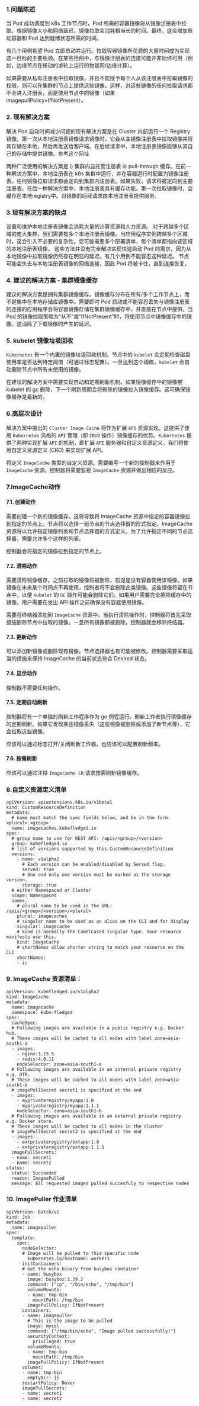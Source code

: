 ### 1.问题陈述

当 Pod 成功调度到 k8s 工作节点时，Pod 所需的容器镜像将从镜像注册表中拉取。根据镜像大小和网络延迟，镜像拉取会消耗相当长的时间。最终，这会增加启动容器和 Pod 达到就绪状态所需的时间。

有几个用例希望 Pod 立即启动并运行。拉取容器镜像所花费的大量时间成为实现这一目标的主要瓶颈。在某些用例中，与镜像注册表的连接可能并非始终可用（例如，边缘节点在移动的游轮上运行的物联网/边缘计算）。

如果需要从私有注册表中拉取镜像，并且不能授予每个人从该注册表中拉取镜像的权限，则可以在集群的节点上提供这些镜像。这样，对这些镜像的任何拉取请求都不会进入注册表，而是使用节点中的镜像（如果 imagepullPolicy=IfNotPresent）。

### 2. 现有解决方案

解决 Pod 启动时间减少问题的现有解决方案是在 Cluster 内部运行一个 Registry 镜像。第一次从本地注册表镜像请求镜像时，它会从主镜像注册表中拉取镜像并将其存储在本地，然后再发送给客户端。在后续请求中，本地注册表镜像能够从其自己的存储中提供镜像。参考这个网址

两种广泛使用的解决方案是 i) 集群内自托管注册表 ii) pull-through 缓存。在前一种解决方案中，本地注册表在 k8s 集群中运行，并在容器运行时配置为镜像注册表。任何镜像拉取请求都会定向到集群内注册表。如果失败，请求将被定向到主要注册表。在后一种解决方案中，本地注册表具有缓存功能。第一次拉取镜像时，会缓存在本地registry中。对镜像的后续请求由本地注册表提供服务。

### 3.现有解决方案的缺点

设置和维护本地注册表镜像会消耗大量的计算资源和人力资源。
对于跨越多个区域的庞大集群，我们需要有多个本地注册表镜像。当应用程序实例跨越多个区域时，这会引入不必要的复杂性。您可能需要多个部署清单，每个清单都指向该区域的本地注册表镜像。
这些方法并没有完全解决实现快速启动 Pod 的需求，因为从本地镜像中拉取镜像仍然存在明显的延迟。有几个用例不能容忍这种延迟。
节点可能会失去与本地注册表镜像的网络连接，因此 Pod 将被卡住，直到连接恢复。

### 4. 建议的解决方案 - 集群镜像缓存

建议的解决方案是拥有集群镜像缓存。镜像缓存分布在所有/多个工作节点上，而不是集中在本地存储库镜像中。需要即时 Pod 启动或不能容忍丢失与镜像注册表的连接的应用程序会将容器镜像存储在集群镜像缓存中，并直接在节点中提供。当 Pod 的镜像拉取策略为“从不”或“IfNotPresent”时，将使用节点中镜像缓存中的镜像。这消除了下载镜像时产生的延迟。

### 5. kubelet 镜像垃圾回收

`Kubernetes` 有一个内置的镜像垃圾回收机制。节点中的 `kubelet` 会定期检查磁盘使用率是否达到特定阈值（可通过标志配置）。一旦达到这个阈值，`kubelet` 会自动删除节点中所有未使用的镜像。

在建议的解决方案中需要实现自动和定期刷新机制。如果镜像缓存中的镜像被 kubelet 的 gc 删除，下一个刷新周期会将删除的镜像拉入镜像缓存。这可确保镜像缓存是最新的。

### 6.高层次设计



解决方案中提出的 `Cluster Image Cache` 将作为扩展 `API` 资源实现。这提供了使用 `Kubernetes` 风格的 `API` 管理（即 `CRUD` 操作）镜像缓存的优势。`Kubernetes` 提供了两种实现扩展 `API` 的机制，即扩展 `API` 服务器和自定义资源定义。我们将使用自定义资源定义 (CRD) 来实现扩展 API。

将定义 `ImageCache` 类型的自定义资源。需要编写一个新的控制器来作用于 `ImageCache` 资源。控制器将需要监视 `ImageCache` 资源并做出相应的反应。

### 7.ImageCache动作

#### 7.1. 创建动作

需要创建一个新的镜像缓存。这将导致将 ImageCache 资源中指定的容器镜像拉到指定的节点上。节点将以选择一组节点的节点选择器的形式指定。ImageCache 资源将以允许指定镜像列表和节点选择器的方式定义。为了允许指定不同的节点选择器，需要允许多个这样的列表。

控制器会将指定的镜像拉到指定的节点上。

#### 7.2. 清除动作

需要清除镜像缓存。之前拉取的镜像将被删除，前提是没有容器使用该镜像。如果镜像在未来某个时间点不再使用，控制者将不会删除此类镜像。这些镜像将留在节点中，以便 `Kubelet` 的 `GC` 操作可能会删除它们。如果用户需要完全擦除缓存中的镜像，用户需要在发出 API 操作之前确保没有容器使用镜像。

需要将终结器添加到 `ImageCache` 资源中。当执行清除操作时，控制器将首先采取措施删除节点中拉取的镜像。一旦所有镜像都被删除，控制器就会移除终结器。

#### 7.3. 更新动作

可以添加新镜像或删除现有镜像。节点选择器也有可能被修改。控制器需要采取适当的措施来保持 ImageCache 的当前状态符合 Desired 状态。

#### 7.4. 显示动作

控制器不需要任何操作。

#### 7.5. 定期自动刷新

控制器将有一个单独的刷新工作程序作为 go 例程运行。刷新工作者执行镜像缓存的定期刷新。如果它发现某些镜像丢失（这些镜像被删除或添加了新节点等），它会拉取这些镜像。

应该可以通过标志打开/关闭刷新工作器。也应该可以配置刷新频率。

#### 7.6. 按需刷新

应该可以通过注释 `ImageCache CR` 请求按需刷新镜像缓存。

### 8.自定义资源定义清单

```
apiVersion: apiextensions.k8s.io/v1beta1
kind: CustomResourceDefinition
metadata:
  # name must match the spec fields below, and be in the form: <plural>.<group>
  name: imagecaches.kubefledged.io
spec:
  # group name to use for REST API: /apis/<group>/<version>
  group: kubefledged.io
  # list of versions supported by this CustomResourceDefinition
  versions:
    - name: v1alpha2
      # Each version can be enabled/disabled by Served flag.
      served: true
      # One and only one version must be marked as the storage version.
      storage: true
  # either Namespaced or Cluster
  scope: Namespaced
  names:
    # plural name to be used in the URL: /apis/<group>/<version>/<plural>
    plural: imagecaches
    # singular name to be used as an alias on the CLI and for display
    singular: imagecache
    # kind is normally the CamelCased singular type. Your resource manifests use this.
    kind: ImageCache
    # shortNames allow shorter string to match your resource on the CLI
    shortNames:
    - ic
```

### 9. ImageCache 资源清单：
```
apiVersion: kubefledged.io/v1alpha2
kind: ImageCache
metadata:
  name: imagecache
  namespace: kube-fledged
spec:
  cacheSpec:
  # Following images are available in a public registry e.g. Docker hub.
  # These images will be cached to all nodes with label zone=asia-south1-a
  - images:
    - nginx:1.15.5
    - redis:4.0.11
    nodeSelector: zone=asia-south1-a
  # Following images are available in an internal private registry e.g. DTR.
  # These images will be cached to all nodes with label zone=asia-south1-b
  # imagePullSecret secret1 is specified at the end
  - images:
    - myprivateregistry/myapp:1.0
    - myprivateregistry/myapp:1.1.1
    nodeSelector: zone=asia-south1-b
  # Following images are available in an external private registry e.g. Docker store.
  # These images will be cached to all nodes in the cluster
  # imagePullSecret secret2 is specified at the end
  - images:
    - extprivateregistry/extapp:1.0
    - extprivateregistry/extapp:1.1.1
  imagePullSecrets:
  - name: secret1
  - name: secret2
status:
  status: Succeeded
  reason: ImagesPulled
  message: All requested images pulled succesfuly to respective nodes
```

### 10. ImagePuller 作业清单

```
apiVersion: batch/v1
kind: Job
metadata:
  name: imagepuller
spec:
  template:
    spec:
      nodeSelector:
      # Image will be pulled to this specific node
        kubernetes.io/hostname: worker1
      initContainers:
      # Get the echo binary from busybox container
      - name: busybox
        image: busybox:1.29.2
        command: ["cp", "/bin/echo", "/tmp/bin"]
        volumeMounts:
        - name: tmp-bin
          mountPath: /tmp/bin
        imagePullPolicy: IfNotPresent
      containers:
      - name: imagepuller
        # This is the image to be pulled
        image: mysql
        command: ["/tmp/bin/echo", "Image pulled successfully!"]
        securityContext:
          privileged: true
        volumeMounts:
        - name: tmp-bin
          mountPath: /tmp/bin
        imagePullPolicy: IfNotPresent
      volumes:
      - name: tmp-bin
        emptyDir: {}
      restartPolicy: Never
      imagePullSecrets:
      - name: secret1
      - name: secret2
 ```
